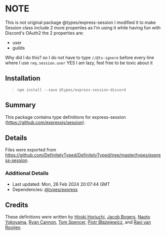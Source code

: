 # NOTE

This is not original package @types/express-session
I modified it to make Session class include 2 more properties as I'm using it while having fun with Discord's OAuth2
the 2 properties are:
* user
* guilds

Why did I do this?
so I do not have to type `//@ts-ignore` before every line where I use `req.session.user`
YES
I am lazy, feel free to be toxic about it

## Installation

> `npm install --save @types/express-session-discord`

## Summary

This package contains type definitions for express-session (https://github.com/expressjs/session).

## Details

Files were exported from https://github.com/DefinitelyTyped/DefinitelyTyped/tree/master/types/express-session.

### Additional Details

* Last updated: Mon, 26 Feb 2024 20:07:44 GMT
* Dependencies: [@types/express](https://npmjs.com/package/@types/express)

## Credits

These definitions were written by [Hiroki Horiuchi](https://github.com/horiuchi), [Jacob Bogers](https://github.com/jacobbogers), [Naoto Yokoyama](https://github.com/builtinnya), [Ryan Cannon](https://github.com/ry7n), [Tom Spencer](https://github.com/fiznool), [Piotr Błażejewicz](https://github.com/peterblazejewicz), and [Ravi van Rooijen](https://github.com/HoldYourWaffle).
